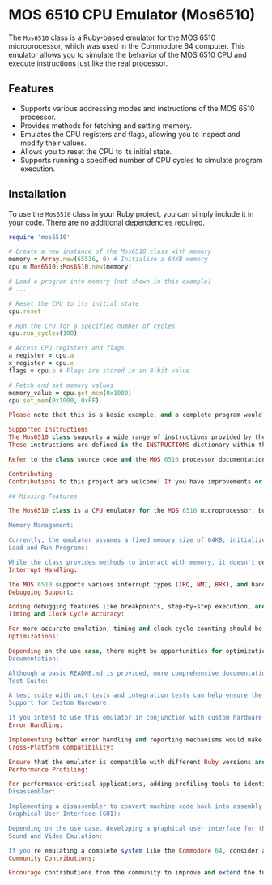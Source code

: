 # MOS 6510 CPU Emulator (Mos6510)

The `Mos6510` class is a Ruby-based emulator for the MOS 6510 microprocessor, which was used in the Commodore 64 computer. 
This emulator allows you to simulate the behavior of the MOS 6510 CPU and execute instructions just like the real processor.

## Features

- Supports various addressing modes and instructions of the MOS 6510 processor.
- Provides methods for fetching and setting memory.
- Emulates the CPU registers and flags, allowing you to inspect and modify their values.
- Allows you to reset the CPU to its initial state.
- Supports running a specified number of CPU cycles to simulate program execution.

## Installation

To use the `Mos6510` class in your Ruby project, you can simply include it in your code. There are no additional dependencies required.

```ruby
require 'mos6510'

# Create a new instance of the Mos6510 class with memory
memory = Array.new(65536, 0) # Initialize a 64KB memory
cpu = Mos6510::Mos6510.new(memory)

# Load a program into memory (not shown in this example)
# ...

# Reset the CPU to its initial state
cpu.reset

# Run the CPU for a specified number of cycles
cpu.run_cycles(100)

# Access CPU registers and flags
a_register = cpu.a
x_register = cpu.x
flags = cpu.p # Flags are stored in an 8-bit value

# Fetch and set memory values
memory_value = cpu.get_mem(0x1000)
cpu.set_mem(0x1000, 0xFF)

Please note that this is a basic example, and a complete program would typically involve loading a program into memory and executing it step by step.

Supported Instructions
The Mos6510 class supports a wide range of instructions provided by the MOS 6510 microprocessor. 
These instructions are defined in the INSTRUCTIONS dictionary within the class, along with their opcodes, addressing modes, and operation methods.

Refer to the class source code and the MOS 6510 processor documentation for a comprehensive list of supported instructions.

Contributing
Contributions to this project are welcome! If you have improvements or bug fixes to suggest, please open an issue or submit a pull request.

## Missing Features

The Mos6510 class is a CPU emulator for the MOS 6510 microprocessor, but there are some features and implementations that are missing or could be improved. Here's a list of missing features and potential improvements:

Memory Management:

Currently, the emulator assumes a fixed memory size of 64KB, initialized with zeros. A more flexible memory management system allowing dynamic memory allocation would be beneficial.
Load and Run Programs:

While the class provides methods to interact with memory, it doesn't demonstrate how to load and run programs on the CPU. Including examples or methods for loading machine code programs into memory and executing them would be useful.
Interrupt Handling:

The MOS 6510 supports various interrupt types (IRQ, NMI, BRK), and handling interrupts is an essential part of a CPU emulator. Implementing interrupt handling and the associated interrupt vectors would make the emulator more complete.
Debugging Support:

Adding debugging features like breakpoints, step-by-step execution, and memory inspection tools can aid in debugging programs running on the emulator.
Timing and Clock Cycle Accuracy:

For more accurate emulation, timing and clock cycle counting should be considered. Currently, the emulator does not model cycle-accurate behavior.
Optimizations:

Depending on the use case, there might be opportunities for optimizations in the emulator's performance, especially for emulating complex instructions.
Documentation:

Although a basic README.md is provided, more comprehensive documentation with examples, usage guides, and explanations of CPU internals would be beneficial for users.
Test Suite:

A test suite with unit tests and integration tests can help ensure the correctness of the emulator and detect regressions when making changes or improvements.
Support for Custom Hardware:

If you intend to use this emulator in conjunction with custom hardware or peripherals, you'll need to implement the interface and interaction between the CPU and the hardware.
Error Handling:

Implementing better error handling and reporting mechanisms would make it easier for developers to diagnose issues when using the emulator.
Cross-Platform Compatibility:

Ensure that the emulator is compatible with different Ruby versions and platforms, and consider packaging it as a gem for easier distribution.
Performance Profiling:

For performance-critical applications, adding profiling tools to identify bottlenecks and optimize the emulator's code can be beneficial.
Disassembler:

Implementing a disassembler to convert machine code back into assembly language can be helpful for debugging and reverse engineering.
Graphical User Interface (GUI):

Depending on the use case, developing a graphical user interface for the emulator can make it more accessible and user-friendly.
Sound and Video Emulation:

If you're emulating a complete system like the Commodore 64, consider adding support for sound and video emulation to provide a more authentic experience.
Community Contributions:

Encourage contributions from the community to improve and extend the functionality of the emulator.

